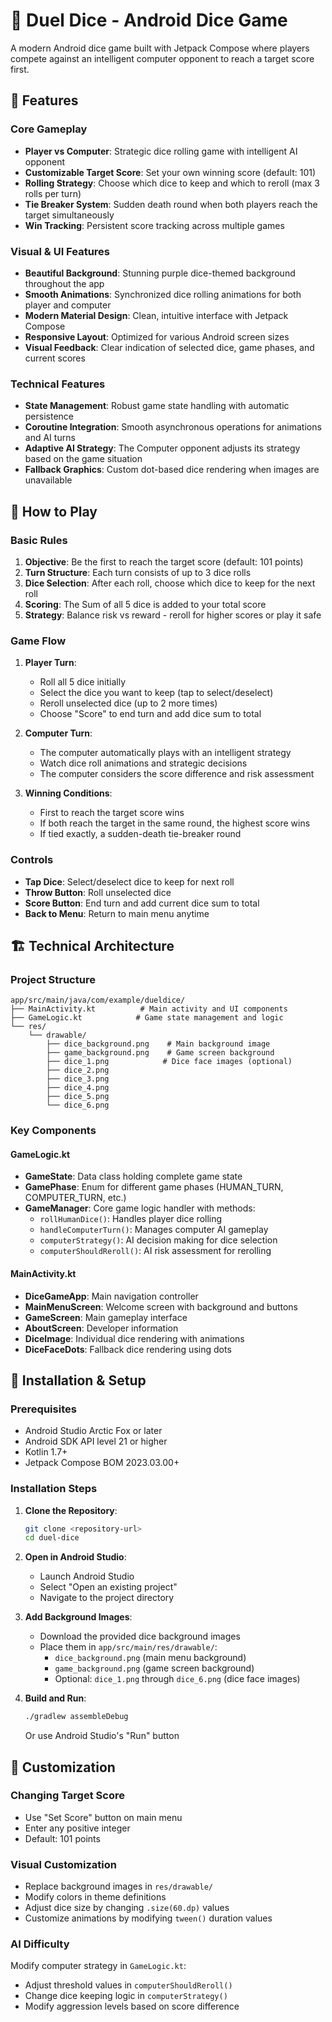 # 🎲 Duel Dice - Android Dice Game

A modern Android dice game built with Jetpack Compose where players compete against an intelligent computer opponent to reach a target score first.

## 📱 Features

### Core Gameplay
- **Player vs Computer**: Strategic dice rolling game with intelligent AI opponent
- **Customizable Target Score**: Set your own winning score (default: 101)
- **Rolling Strategy**: Choose which dice to keep and which to reroll (max 3 rolls per turn)
- **Tie Breaker System**: Sudden death round when both players reach the target simultaneously
- **Win Tracking**: Persistent score tracking across multiple games

### Visual & UI Features
- **Beautiful Background**: Stunning purple dice-themed background throughout the app
- **Smooth Animations**: Synchronized dice rolling animations for both player and computer
- **Modern Material Design**: Clean, intuitive interface with Jetpack Compose
- **Responsive Layout**: Optimized for various Android screen sizes
- **Visual Feedback**: Clear indication of selected dice, game phases, and current scores

### Technical Features
- **State Management**: Robust game state handling with automatic persistence
- **Coroutine Integration**: Smooth asynchronous operations for animations and AI turns
- **Adaptive AI Strategy**: The Computer opponent adjusts its strategy based on the game situation
- **Fallback Graphics**: Custom dot-based dice rendering when images are unavailable

## 🎯 How to Play

### Basic Rules
1. **Objective**: Be the first to reach the target score (default: 101 points)
2. **Turn Structure**: Each turn consists of up to 3 dice rolls
3. **Dice Selection**: After each roll, choose which dice to keep for the next roll
4. **Scoring**: The Sum of all 5 dice is added to your total score
5. **Strategy**: Balance risk vs reward - reroll for higher scores or play it safe

### Game Flow
1. **Player Turn**:
   - Roll all 5 dice initially
   - Select the dice you want to keep (tap to select/deselect)
   - Reroll unselected dice (up to 2 more times)
   - Choose "Score" to end turn and add dice sum to total
  
2. **Computer Turn**:
   - The computer automatically plays with an intelligent strategy
   - Watch dice roll animations and strategic decisions
   - The computer considers the score difference and risk assessment

3. **Winning Conditions**:
   - First to reach the target score wins
   - If both reach the target in the same round, the highest score wins
   - If tied exactly, a sudden-death tie-breaker round

### Controls
- **Tap Dice**: Select/deselect dice to keep for next roll
- **Throw Button**: Roll unselected dice
- **Score Button**: End turn and add current dice sum to total
- **Back to Menu**: Return to main menu anytime

## 🏗️ Technical Architecture

### Project Structure
```
app/src/main/java/com/example/dueldice/
├── MainActivity.kt          # Main activity and UI components
├── GameLogic.kt            # Game state management and logic
└── res/
    └── drawable/
        ├── dice_background.png    # Main background image
        ├── game_background.png    # Game screen background
        ├── dice_1.png            # Dice face images (optional)
        ├── dice_2.png
        ├── dice_3.png
        ├── dice_4.png
        ├── dice_5.png
        └── dice_6.png
```

### Key Components

#### GameLogic.kt
- **GameState**: Data class holding complete game state
- **GamePhase**: Enum for different game phases (HUMAN_TURN, COMPUTER_TURN, etc.)
- **GameManager**: Core game logic handler with methods:
  - `rollHumanDice()`: Handles player dice rolling
  - `handleComputerTurn()`: Manages computer AI gameplay
  - `computerStrategy()`: AI decision making for dice selection
  - `computerShouldReroll()`: AI risk assessment for rerolling

#### MainActivity.kt
- **DiceGameApp**: Main navigation controller
- **MainMenuScreen**: Welcome screen with background and buttons
- **GameScreen**: Main gameplay interface
- **AboutScreen**: Developer information
- **DiceImage**: Individual dice rendering with animations
- **DiceFaceDots**: Fallback dice rendering using dots

## 🚀 Installation & Setup

### Prerequisites
- Android Studio Arctic Fox or later
- Android SDK API level 21 or higher
- Kotlin 1.7+
- Jetpack Compose BOM 2023.03.00+

### Installation Steps

1. **Clone the Repository**:
   ```bash
   git clone <repository-url>
   cd duel-dice
   ```

2. **Open in Android Studio**:
   - Launch Android Studio
   - Select "Open an existing project"
   - Navigate to the project directory

3. **Add Background Images**:
   - Download the provided dice background images
   - Place them in `app/src/main/res/drawable/`:
     - `dice_background.png` (main menu background)
     - `game_background.png` (game screen background)
     - Optional: `dice_1.png` through `dice_6.png` (dice face images)

4. **Build and Run**:
   ```bash
   ./gradlew assembleDebug
   ```
   Or use Android Studio's "Run" button

## 🎨 Customization

### Changing Target Score
- Use "Set Score" button on main menu
- Enter any positive integer
- Default: 101 points

### Visual Customization
- Replace background images in `res/drawable/`
- Modify colors in theme definitions
- Adjust dice size by changing `.size(60.dp)` values
- Customize animations by modifying `tween()` duration values

### AI Difficulty
Modify computer strategy in `GameLogic.kt`:
- Adjust threshold values in `computerShouldReroll()`
- Change dice keeping logic in `computerStrategy()`
- Modify aggression levels based on score difference






